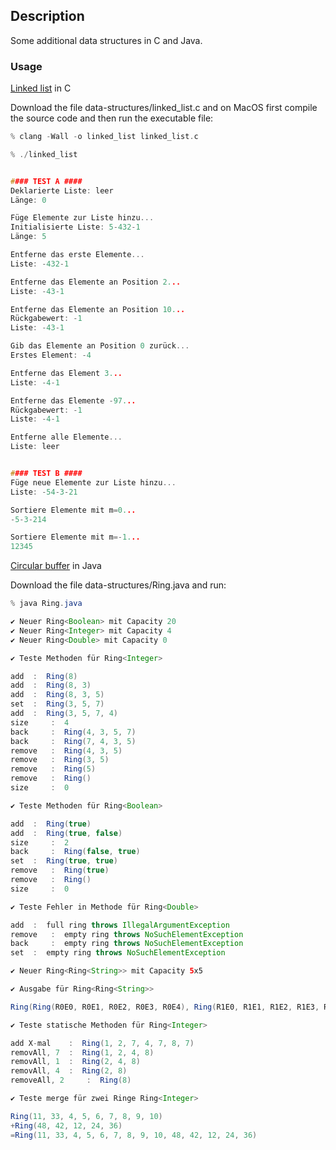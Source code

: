 ## Description

Some additional data structures in C and Java.

### Usage

[Linked list](https://en.wikipedia.org/wiki/Linked_list) in C

Download the file data-structures/linked_list.c and on MacOS first compile the source code and then run the executable file:

```c
% clang -Wall -o linked_list linked_list.c

% ./linked_list


#### TEST A ####
Deklarierte Liste: leer
Länge: 0

Füge Elemente zur Liste hinzu...
Initialisierte Liste: 5-432-1
Länge: 5

Entferne das erste Elemente...
Liste: -432-1

Entferne das Elemente an Position 2...
Liste: -43-1

Entferne das Elemente an Position 10...
Rückgabewert: -1
Liste: -43-1

Gib das Elemente an Position 0 zurück...
Erstes Element: -4

Entferne das Element 3...
Liste: -4-1

Entferne das Elemente -97...
Rückgabewert: -1
Liste: -4-1

Entferne alle Elemente...
Liste: leer


#### TEST B ####
Füge neue Elemente zur Liste hinzu...
Liste: -54-3-21

Sortiere Elemente mit m=0...
-5-3-214

Sortiere Elemente mit m=-1...
12345
```

[Circular buffer](https://en.wikipedia.org/wiki/Circular_buffer) in Java

Download the file data-structures/Ring.java and run:

```java
% java Ring.java

✔ Neuer Ring<Boolean> mit Capacity 20
✔ Neuer Ring<Integer> mit Capacity 4
✔ Neuer Ring<Double> mit Capacity 0

✔ Teste Methoden für Ring<Integer>

add	 : 	Ring(8)
add	 : 	Ring(8, 3)
add	 : 	Ring(8, 3, 5)
set	 : 	Ring(3, 5, 7)
add	 : 	Ring(3, 5, 7, 4)
size	 : 	4
back	 : 	Ring(4, 3, 5, 7)
back	 : 	Ring(7, 4, 3, 5)
remove	 : 	Ring(4, 3, 5)
remove	 : 	Ring(3, 5)
remove	 : 	Ring(5)
remove	 : 	Ring()
size	 : 	0

✔ Teste Methoden für Ring<Boolean>

add	 : 	Ring(true)
add	 : 	Ring(true, false)
size	 : 	2
back	 : 	Ring(false, true)
set	 : 	Ring(true, true)
remove	 : 	Ring(true)
remove	 : 	Ring()
size	 : 	0

✔ Teste Fehler in Methode für Ring<Double>

add	 : 	full ring throws IllegalArgumentException
remove	 : 	empty ring throws NoSuchElementException
back	 : 	empty ring throws NoSuchElementException
set	 : 	empty ring throws NoSuchElementException

✔ Neuer Ring<Ring<String>> mit Capacity 5x5

✔ Ausgabe für Ring<Ring<String>>

Ring(Ring(R0E0, R0E1, R0E2, R0E3, R0E4), Ring(R1E0, R1E1, R1E2, R1E3, R1E4), Ring(R2E0, R2E1, R2E2, R2E3, R2E4), Ring(R3E0, R3E1, R3E2, R3E3, R3E4), Ring(R4E0, R4E1, R4E2, R4E3, R4E4))

✔ Teste statische Methoden für Ring<Integer>

add X-mal	 : 	Ring(1, 2, 7, 4, 7, 8, 7)
removAll, 7	 : 	Ring(1, 2, 4, 8)
removAll, 1	 : 	Ring(2, 4, 8)
removAll, 4	 : 	Ring(2, 8)
removeAll, 2	 : 	Ring(8)

✔ Teste merge für zwei Ringe Ring<Integer>

Ring(11, 33, 4, 5, 6, 7, 8, 9, 10)
+Ring(48, 42, 12, 24, 36)
=Ring(11, 33, 4, 5, 6, 7, 8, 9, 10, 48, 42, 12, 24, 36)

```

